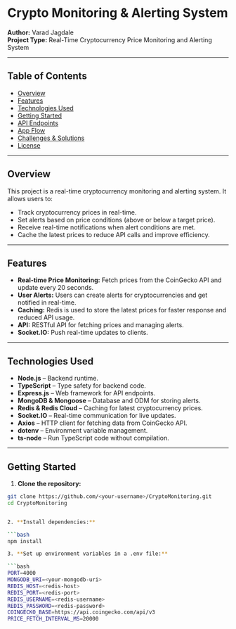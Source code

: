 # Crypto Monitoring & Alerting System

**Author:** Varad Jagdale  
**Project Type:** Real-Time Cryptocurrency Price Monitoring and Alerting System

---

## Table of Contents

- [Overview](#overview)  
- [Features](#features)  
- [Technologies Used](#technologies-used)  
- [Getting Started](#getting-started)  
- [API Endpoints](#api-endpoints)  
- [App Flow](#app-flow)  
- [Challenges & Solutions](#challenges--solutions)  
- [License](#license)  

---

## Overview

This project is a real-time cryptocurrency monitoring and alerting system. It allows users to:

- Track cryptocurrency prices in real-time.
- Set alerts based on price conditions (above or below a target price).
- Receive real-time notifications when alert conditions are met.
- Cache the latest prices to reduce API calls and improve efficiency.

---

## Features

- **Real-time Price Monitoring:** Fetch prices from the CoinGecko API and update every 20 seconds.  
- **User Alerts:** Users can create alerts for cryptocurrencies and get notified in real-time.  
- **Caching:** Redis is used to store the latest prices for faster response and reduced API usage.  
- **API:** RESTful API for fetching prices and managing alerts.  
- **Socket.IO:** Push real-time updates to clients.

---

## Technologies Used

- **Node.js** – Backend runtime.  
- **TypeScript** – Type safety for backend code.  
- **Express.js** – Web framework for API endpoints.  
- **MongoDB & Mongoose** – Database and ODM for storing alerts.  
- **Redis & Redis Cloud** – Caching for latest cryptocurrency prices.  
- **Socket.IO** – Real-time communication for live updates.  
- **Axios** – HTTP client for fetching data from CoinGecko API.  
- **dotenv** – Environment variable management.  
- **ts-node** – Run TypeScript code without compilation.  

---

## Getting Started

1. **Clone the repository:**

 ```bash
 git clone https://github.com/<your-username>/CryptoMonitoring.git
 cd CryptoMonitoring


2. **Install dependencies:**

 ```bash
 npm install

3. **Set up environment variables in a .env file:**

 ```bash
 PORT=4000
 MONGODB_URI=<your-mongodb-uri>
 REDIS_HOST=<redis-host>
 REDIS_PORT=<redis-port>
 REDIS_USERNAME=<redis-username>
 REDIS_PASSWORD=<redis-password>
 COINGECKO_BASE=https://api.coingecko.com/api/v3
 PRICE_FETCH_INTERVAL_MS=20000

